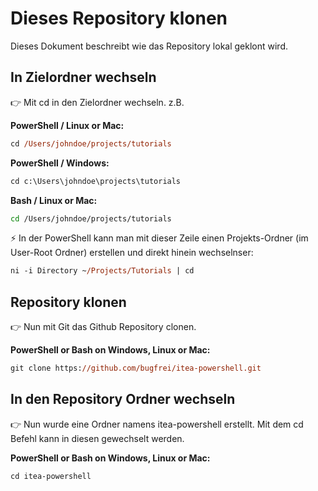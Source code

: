 # Dieses Repository klonen

Dieses Dokument beschreibt wie das Repository lokal geklont wird.<br />

## In Zielordner wechseln

👉 Mit cd <Pfad> in den Zielordner wechseln. z.B.<br />

**PowerShell / Linux or Mac:**
```ps
cd /Users/johndoe/projects/tutorials 
```
**PowerShell / Windows:**
```ps
cd c:\Users\johndoe\projects\tutorials
```
**Bash / Linux or Mac:**
```bash
cd /Users/johndoe/projects/tutorials 
```

⚡ In der PowerShell kann man mit dieser Zeile einen Projekts-Ordner (im User-Root Ordner) erstellen und direkt hinein wechselnser:<br />
```ps
ni -i Directory ~/Projects/Tutorials | cd
```
## Repository klonen

👉 Nun mit Git das Github Repository clonen.<br />

**PowerShell or Bash on Windows, Linux or Mac:**
```ps
git clone https://github.com/bugfrei/itea-powershell.git
```

## In den Repository Ordner wechseln

👉 Nun wurde eine Ordner namens itea-powershell erstellt. Mit dem cd Befehl kann in diesen gewechselt werden.

**PowerShell or Bash on Windows, Linux or Mac:**
```ps
cd itea-powershell
```

